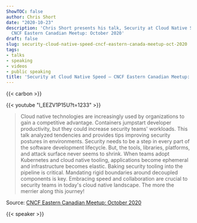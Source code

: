 ```yaml
---
ShowTOC: false
author: Chris Short
date: "2020-10-23"
description: 'Chris Short presents his talk, Security at Cloud Native Speed, at the
  CNCF Eastern Canadian Meetup: October 2020'
draft: false
slug: security-cloud-native-speed-cncf-eastern-canada-meetup-oct-2020
tags:
- talks
- speaking
- videos
- public speaking
title: 'Security at Cloud Native Speed — CNCF Eastern Canadian Meetup: October 2020'
---
```


{{< carbon >}}

{{< youtube "l_EEZV1P15U?t=1233" >}}

> Cloud native technologies are increasingly used by organizations to gain a competitive advantage. Containers jumpstart developer productivity, but they could increase security teams' workloads. This talk analyzed tendencies and provides tips improving security postures in environments. Security needs to be a step in every part of the software development lifecycle. But, the tools, libraries, platforms, and attack surface never seems to shrink. When teams adopt Kubernetes and cloud native tooling, applications become ephemeral and infrastructure becomes elastic. Baking security tooling into the pipeline is critical. Mandating rigid boundaries around decoupled components is key. Embracing speed and collaboration are crucial to security teams in today's cloud native landscape. The more the merrier along this journey!

Source: [CNCF Eastern Canadian Meetup: October 2020](https://youtu.be/l_EEZV1P15U?t=1233)

{{< speaker >}}

